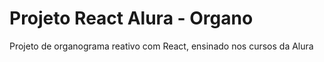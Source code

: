 # Projeto React Alura - Organo

Projeto de organograma reativo com React, ensinado nos cursos da Alura